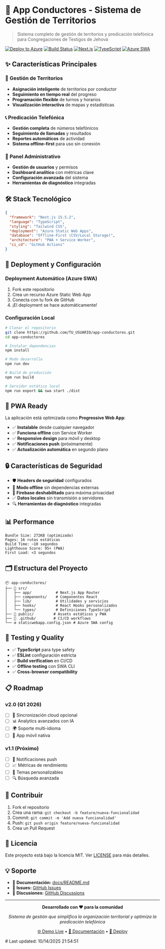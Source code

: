 # 🚀 App Conductores - Sistema de Gestión de Territorios

> Sistema completo de gestión de territorios y predicación telefónica para Congregaciones de Testigos de Jehová

[![Deploy to Azure](https://aka.ms/deploytoazurebutton)](https://portal.azure.com/#create/Microsoft.StaticApp)
[![Build Status](https://img.shields.io/badge/build-passing-brightgreen.svg)](https://github.com)
[![Next.js](https://img.shields.io/badge/Next.js-15.5.2-black)](https://nextjs.org/)
[![TypeScript](https://img.shields.io/badge/TypeScript-5.0-blue)](https://www.typescriptlang.org/)
[![Azure SWA](https://img.shields.io/badge/Azure-Static%20Web%20Apps-blue)](https://azure.microsoft.com/en-us/services/app-service/static/)

## ✨ **Características Principales**

### 🎯 **Gestión de Territorios**

- **Asignación inteligente** de territorios por conductor
- **Seguimiento en tiempo real** del progreso
- **Programación flexible** de turnos y horarios
- **Visualización interactiva** de mapas y estadísticas

### 📞 **Predicación Telefónica**

- **Gestión completa** de números telefónicos
- **Seguimiento de llamadas** y resultados
- **Reportes automáticos** de actividad
- **Sistema offline-first** para uso sin conexión

### 👥 **Panel Administrativo**

- **Gestión de usuarios** y permisos
- **Dashboard analítico** con métricas clave
- **Configuración avanzada** del sistema
- **Herramientas de diagnóstico** integradas

## 🛠️ **Stack Tecnológico**

```json
{
  "framework": "Next.js 15.5.2",
  "language": "TypeScript",
  "styling": "Tailwind CSS",
  "deployment": "Azure Static Web Apps",
  "database": "Offline-First (CSV/Local Storage)",
  "architecture": "PWA + Service Worker",
  "ci_cd": "GitHub Actions"
}
```

## 🚀 **Deployment y Configuración**

### **Deployment Automático (Azure SWA)**

1. Fork este repositorio
2. Crea un recurso Azure Static Web App
3. Conecta con tu fork de GitHub
4. ¡El deployment se hace automáticamente!

### **Configuración Local**

```bash
# Clonar el repositorio
git clone https://github.com/TU_USUARIO/app-conductores.git
cd app-conductores

# Instalar dependencias
npm install

# Modo desarrollo
npm run dev

# Build de producción
npm run build

# Servidor estático local
npm run export && swa start ./dist
```

## 📱 **PWA Ready**

La aplicación está optimizada como **Progressive Web App**:

- ✅ **Instalable** desde cualquier navegador
- ✅ **Funciona offline** con Service Worker
- ✅ **Responsive design** para móvil y desktop
- ✅ **Notificaciones push** (próximamente)
- ✅ **Actualización automática** en segundo plano

## 🔒 **Características de Seguridad**

- 🛡️ **Headers de seguridad** configurados
- 🔐 **Modo offline** sin dependencias externas
- 🚫 **Firebase deshabilitado** para máxima privacidad
- ✅ **Datos locales** sin transmisión a servidores
- 🔍 **Herramientas de diagnóstico** integradas

## 📊 **Performance**

```
Bundle Size: 272KB (optimizado)
Pages: 16 rutas estáticas
Build Time: ~10 segundos
Lighthouse Score: 95+ (PWA)
First Load: <3 segundos
```

## 🗂️ **Estructura del Proyecto**

```
📦 app-conductores/
├── 🎨 src/
│   ├── app/           # Next.js App Router
│   ├── components/    # Componentes React
│   ├── lib/           # Utilidades y servicios
│   ├── hooks/         # React Hooks personalizados
│   └── types/         # Definiciones TypeScript
├── 📱 public/         # Assets estáticos y PWA
├── 🔧 .github/        # CI/CD workflows
└── ⚙️ staticwebapp.config.json # Azure SWA config
```

## 🧪 **Testing y Quality**

- ✅ **TypeScript** para type safety
- ✅ **ESLint** configuración estricta
- ✅ **Build verification** en CI/CD
- ✅ **Offline testing** con SWA CLI
- ✅ **Cross-browser compatibility**

## 📋 **Roadmap**

### **v2.0 (Q1 2026)**

- [ ] 🔄 Sincronización cloud opcional
- [ ] 📊 Analytics avanzados con IA
- [ ] 🌍 Soporte multi-idioma
- [ ] 📱 App móvil nativa

### **v1.1 (Próximo)**

- [ ] 🔔 Notificaciones push
- [ ] 📈 Métricas de rendimiento
- [ ] 🎨 Temas personalizables
- [ ] 🔍 Búsqueda avanzada

## 🤝 **Contribuir**

1. Fork el repositorio
2. Crea una rama: `git checkout -b feature/nueva-funcionalidad`
3. Commit: `git commit -m 'Add nueva funcionalidad'`
4. Push: `git push origin feature/nueva-funcionalidad`
5. Crea un Pull Request

## 📄 **Licencia**

Este proyecto está bajo la licencia MIT. Ver [LICENSE](LICENSE) para más detalles.

## 💡 **Soporte**

- 📖 **Documentación:** [docs/README.md](docs/README.md)
- 🐛 **Issues:** [GitHub Issues](https://github.com/TU_USUARIO/app-conductores/issues)
- 💬 **Discusiones:** [GitHub Discussions](https://github.com/TU_USUARIO/app-conductores/discussions)

---

<div align="center">

**Desarrollado con ❤️ para la comunidad**

_Sistema de gestión que simplifica la organización territorial y optimiza la predicación telefónica_

[🌐 Demo Live](https://app-conductores-swa.azurestaticapps.net) • [📖 Documentación](docs/) • [🚀 Deploy](https://portal.azure.com/#create/Microsoft.StaticApp)

</div>
# Last updated: 10/14/2025 21:54:51
